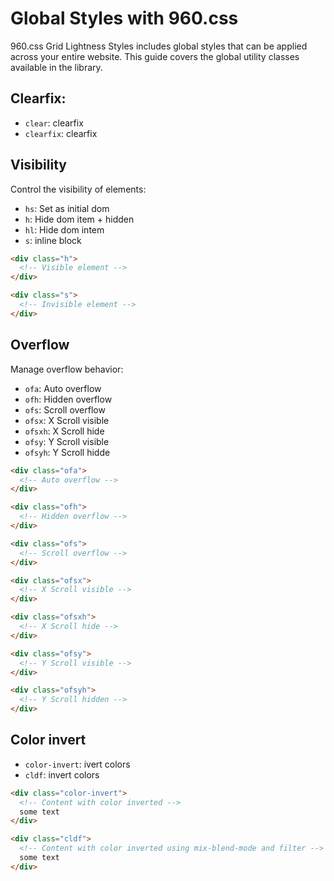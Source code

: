 # Global Styles with 960.css

960.css Grid Lightness Styles includes global styles that can be applied across your entire website. This guide covers the global utility classes available in the library.


## Clearfix:

- `clear`: clearfix
- `clearfix`: clearfix



## Visibility

Control the visibility of elements:

- `hs`: Set as initial dom
- `h`: Hide dom item + hidden
- `hl`: Hide dom intem
- `s`: inline block


```html
<div class="h">
  <!-- Visible element -->
</div>

<div class="s">
  <!-- Invisible element -->
</div>
```



## Overflow

Manage overflow behavior:

- `ofa`: Auto overflow
- `ofh`: Hidden overflow
- `ofs`: Scroll overflow
- `ofsx`: X Scroll visible
- `ofsxh`: X Scroll hide
- `ofsy`: Y Scroll visible
- `ofsyh`: Y Scroll hidde

```html
<div class="ofa">
  <!-- Auto overflow -->
</div>

<div class="ofh">
  <!-- Hidden overflow -->
</div>

<div class="ofs">
  <!-- Scroll overflow -->
</div>

<div class="ofsx">
  <!-- X Scroll visible -->
</div>

<div class="ofsxh">
  <!-- X Scroll hide -->
</div>

<div class="ofsy">
  <!-- Y Scroll visible -->
</div>

<div class="ofsyh">
  <!-- Y Scroll hidden -->
</div>
```

## Color invert

- `color-invert`: ivert colors
- `cldf`: invert colors



```html
<div class="color-invert">
  <!-- Content with color inverted -->
  some text
</div>

<div class="cldf">
  <!-- Content with color inverted using mix-blend-mode and filter -->
  some text
</div>
```